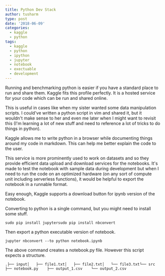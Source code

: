 ```yaml
---
title: Python Dev Stack
author: tusharm
type: post
date: '2018-06-09'
categories:
  - kaggle
  - python
tags:
  - kaggle
  - python
  - ipython
  - jupyter
  - notebook
  - exectuable
  - development
---
```

Running and benchmarking python is easier if you have a standard place to run and share them. Kaggle fits this profile perfectly. It is a hosted service for your code which can be run and shared online.

This is useful in cases like when my sister wanted some data manipulation scripts. I could've written a python script in vim and shared it, but it wouldn't make sense to her and even me later when I might want to revisit this (I'm learning a lot of new stuff and need to reference a lot of tricks to do things in python).

Kaggle allows me to write python in a browser while documenting things around my code in markdown. This can help me better explain the code to the user.

This service is more prominently used to work on datasets and so they provide efficient data upload and download services for the notebooks. It's made to test the notebook with sample data during development but when I need to run the code on an optimized hardware (on any sort of compute unit including serverless functions), it would be helpful to export the notebook in a runnable format.

Easy enough, Kaggle supports a download button for ipynb version of the notebook.

Converting to python is a single command, but you might need to install some stuff.

```
sudo pip install jupytersudo pip install nbconvert
```

Then export a python executable version of notebook.

```
jupyter nbconvert --to python notebook.ipynb
```

The above command creates a notebook.py file. However this script expects a structure.

```
.├── input│   ├── file1.txt│   ├── file2.txt│   └── file3.txt└── src    ├── notebook.py    ├── output_1.csv    └── output_2.csv
```
